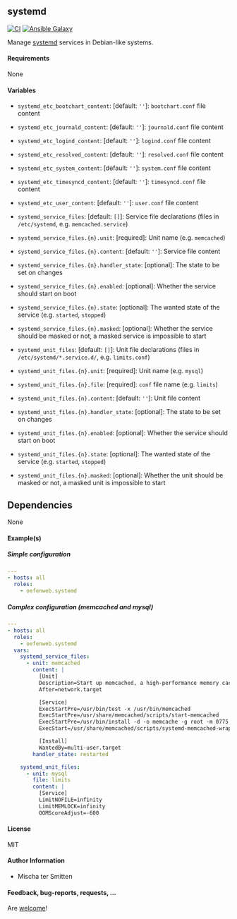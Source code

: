 ## systemd

[![CI](https://github.com/Oefenweb/ansible-systemd/workflows/CI/badge.svg)](https://github.com/Oefenweb/ansible-systemd/actions?query=workflow%3ACI)
[![Ansible Galaxy](http://img.shields.io/badge/ansible--galaxy-systemd-blue.svg)](https://galaxy.ansible.com/Oefenweb/systemd)

Manage [systemd](https://www.freedesktop.org/wiki/Software/systemd/) services in Debian-like systems.

#### Requirements

None

#### Variables

* `systemd_etc_bootchart_content`: [default: `''`]: `bootchart.conf` file content
* `systemd_etc_journald_content`: [default: `''`]: `journald.conf` file content
* `systemd_etc_logind_content`: [default: `''`]: `logind.conf` file content
* `systemd_etc_resolved_content`: [default: `''`]: `resolved.conf` file content
* `systemd_etc_system_content`: [default: `''`]: `system.conf` file content
* `systemd_etc_timesyncd_content`: [default: `''`]: `timesyncd.conf` file content
* `systemd_etc_user_content`: [default: `''`]: `user.conf` file content

* `systemd_service_files`: [default: `[]`]: Service file declarations (files in `/etc/systemd`, e.g. `memcached.service`)
* `systemd_service_files.{n}.unit`: [required]: Unit name (e.g. `memcached`)
* `systemd_service_files.{n}.content`: [default: `''`]: Service file content
* `systemd_service_files.{n}.handler_state`: [optional]: The state to be set on changes
* `systemd_service_files.{n}.enabled`: [optional]: Whether the service should start on boot
* `systemd_service_files.{n}.state`: [optional]: The wanted state of the service (e.g. `started`, `stopped`)
* `systemd_service_files.{n}.masked`: [optional]: Whether the service should be masked or not, a masked service is impossible to start

* `systemd_unit_files`: [default: `[]`]: Unit file declarations (files in `/etc/systemd/*.service.d/`, e.g. `limits.conf`)
* `systemd_unit_files.{n}.unit`: [required]: Unit name (e.g. `mysql`)
* `systemd_unit_files.{n}.file`: [required]: `conf` file name (e.g. `limits`)
* `systemd_unit_files.{n}.content`: [default: `''`]: Unit file content
* `systemd_unit_files.{n}.handler_state`: [optional]: The state to be set on changes
* `systemd_unit_files.{n}.enabled`: [optional]: Whether the service should start on boot
* `systemd_unit_files.{n}.state`: [optional]: The wanted state of the service (e.g. `started`, `stopped`)
* `systemd_unit_files.{n}.masked`: [optional]: Whether the unit should be masked or not, a masked unit is impossible to start

## Dependencies

None

#### Example(s)

##### Simple configuration

```yaml
---
- hosts: all
  roles:
    - oefenweb.systemd
```

##### Complex configuration (memcached and mysql)

```yaml
---
- hosts: all
  roles:
    - oefenweb.systemd
  vars:
    systemd_service_files:
      - unit: memcached
        content: |
          [Unit]
          Description=Start up memcached, a high-performance memory caching daemon
          After=network.target

          [Service]
          ExecStartPre=/usr/bin/test -x /usr/bin/memcached
          ExecStartPre=/usr/share/memcached/scripts/start-memcached
          ExecStartPre=/usr/bin/install -d -o memcache -g root -m 0775 /run/memcached
          ExecStart=/usr/share/memcached/scripts/systemd-memcached-wrapper /etc/memcached.conf

          [Install]
          WantedBy=multi-user.target
        handler_state: restarted

    systemd_unit_files:
      - unit: mysql
        file: limits
        content: |
          [Service]
          LimitNOFILE=infinity
          LimitMEMLOCK=infinity
          OOMScoreAdjust=-600
```

#### License

MIT

#### Author Information

* Mischa ter Smitten

#### Feedback, bug-reports, requests, ...

Are [welcome](https://github.com/Oefenweb/ansible-systemd/issues)!
